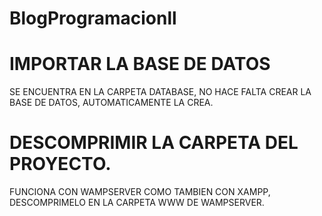 # BlogProgramacionll

# IMPORTAR LA BASE DE DATOS
  SE ENCUENTRA EN LA CARPETA DATABASE, NO HACE FALTA CREAR LA BASE DE DATOS, AUTOMATICAMENTE LA CREA.
# DESCOMPRIMIR LA CARPETA DEL PROYECTO.
  FUNCIONA CON WAMPSERVER COMO TAMBIEN CON XAMPP, DESCOMPRIMELO EN LA CARPETA WWW DE WAMPSERVER.
  
